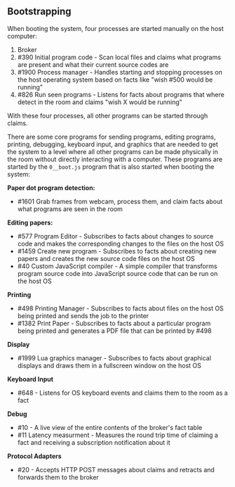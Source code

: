 ## Bootstrapping

When booting the system, four processes are started manually on the host computer:

1. Broker
2. #390 Initial program code - Scan local files and claims what programs are present and what their current source codes are
3. #1900 Process manager - Handles starting and stopping processes on the host operating system based on facts like "wish #500 would be running"
4. #826 Run seen programs - Listens for facts about programs that where detect in the room and claims "wish X would be running"

With these four processes, all other programs can be started through claims.

There are some core programs for sending programs, editing programs, printing, debugging, keyboard input, and graphics
that are needed to get the system to a level where all other programs can be made physically in the room without directly interacting with a computer.
These programs are started by the `0__boot.js` program that is also started when booting the system:

**Paper dot program detection:**

- #1601 Grab frames from webcam, process them, and claim facts about what programs are seen in the room

**Editing papers:**

- #577 Program Editor - Subscribes to facts about changes to source code and makes the corresponding changes to the files on the host OS
- #1459 Create new program - Subscribes to facts about creating new papers and creates the new source code files on the host OS
- #40 Custom JavaScript compiler - A simple compiler that transforms program source code into JavaScript source code that can be run on the host OS

**Printing**

- #498 Printing Manager - Subscribes to facts about files on the host OS being printed and sends the job to the printer
- #1382 Print Paper - Subscribes to facts about a particular program being printed and generates a PDF file that can be printed by #498

**Display**

- #1999 Lua graphics manager - Subscribes to facts about graphical displays and draws them in a fullscreen window on the host OS

**Keyboard Input**

- #648 - Listens for OS keyboard events and claims them to the room as a fact

**Debug**

- #10 - A live view of the entire contents of the broker's fact table
- #11 Latency measurment - Measures the round trip time of claiming a fact and receiving a subscription notification about it

**Protocol Adapters**

- #20 - Accepts HTTP POST messages about claims and retracts and forwards them to the broker
